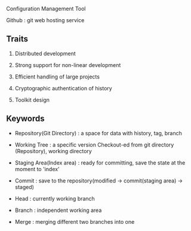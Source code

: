 Configuration Management Tool

Github : git web hosting service

## Traits 

1. Distributed development

2. Strong support for non-linear development

3. Efficient handling of large projects

4. Cryptographic authentication of history

5. Toolkit design


## Keywords

 - Repository(Git Directory) : a space for data with history, tag, branch

 - Working Tree : a specific version Checkout-ed from git directory
   (Repository), working directory

 - Staging Area(Index area) : ready for committing, save the state 
   at the moment to 'index'
   
 - Commit : save to the repository(modified -> commit(staging area) -> staged)

 - Head : currently working branch

 - Branch : independent working area

 - Merge : merging different two branches into one


